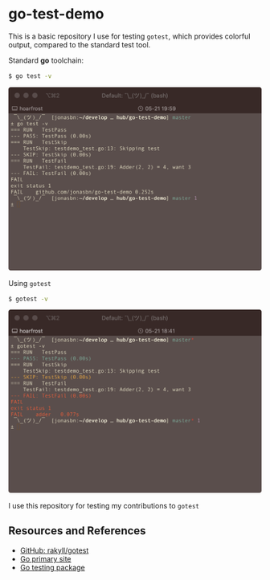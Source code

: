 # go-test-demo

This is a basic repository I use for testing `gotest`, which provides colorful output, compared to the standard test tool.

Standard **go** toolchain:

```bash
$ go test -v
```

![standard go test example screenshot](test-go-test-demo.png)

Using `gotest`

```bash
$ gotest -v
```

![colorful gotest example screenshot](gotest-go-test-demo.png)

I use this repository for testing my contributions to `gotest`

## Resources and References

- [GitHub: rakyll/gotest](https://github.com/rakyll/gotest)
- [Go primary site](https://golang.org/doc/)
- [Go testing package](https://golang.org/pkg/testing/)
